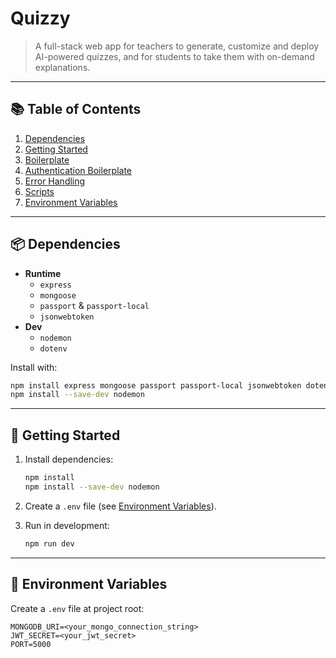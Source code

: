 # Quizzy

> A full-stack web app for teachers to generate, customize and deploy AI-powered quizzes, and for students to take them with on-demand explanations.

---

## 📚 Table of Contents

1. [Dependencies](#dependencies)
2. [Getting Started](#getting-started)
3. [Boilerplate](#boilerplate)
4. [Authentication Boilerplate](#authentication-boilerplate)
5. [Error Handling](#error-handling)
6. [Scripts](#scripts)
7. [Environment Variables](#environment-variables)

---

## 📦 Dependencies

- **Runtime**
  - `express`
  - `mongoose`
  - `passport` & `passport-local`
  - `jsonwebtoken`
- **Dev**
  - `nodemon`
  - `dotenv`

Install with:

```bash
npm install express mongoose passport passport-local jsonwebtoken dotenv
npm install --save-dev nodemon
```

---

## 🚀 Getting Started

1. Install dependencies:

   ```bash
   npm install
   npm install --save-dev nodemon
   ```

2. Create a `.env` file (see [Environment Variables](#environment-variables)).

3. Run in development:

   ```bash
   npm run dev
   ```

---



## 🔑 Environment Variables

Create a `.env` file at project root:

```env
MONGODB_URI=<your_mongo_connection_string>
JWT_SECRET=<your_jwt_secret>
PORT=5000
```
